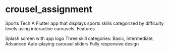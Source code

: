 # crousel_assignment

Sports Tech
A Flutter app that displays sports skills categorized by difficulty levels using interactive carousels.
Features

Splash screen with app logo
Three skill categories: Basic, Intermediate, Advanced
Auto-playing carousel sliders
Fully responsive design

